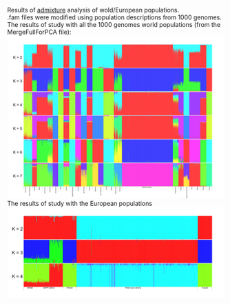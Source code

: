 Results of [admixture](https://genome.cshlp.org/content/19/9/1655) analysis of wold/European populations. <br>
.fam files were modified using population descriptions from 1000 genomes. <br>
The results of study with all the 1000 genomes world populations (from the MergeFullForPCA file):<br>
![world.jpg](https://github.com/golikp/PolishGenome/blob/main/admixture/World.jpg)
The results of study with the European populations<br>
![EU.jpg](https://github.com/golikp/PolishGenome/blob/main/admixture/EU.jpg)

